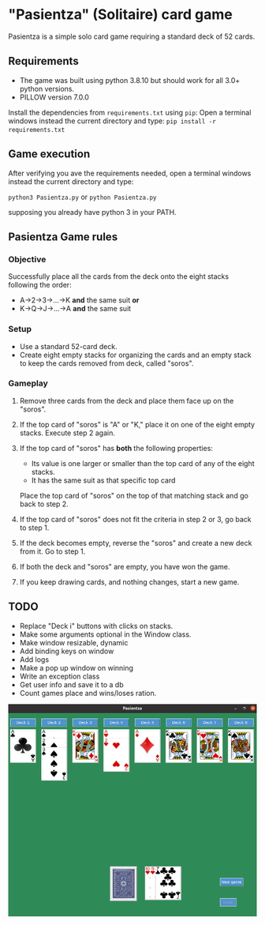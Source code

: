 # "Pasientza" (Solitaire) card game
Pasientza is a simple solo card game requiring a standard deck of 52 cards.

## Requirements
- The game was built using python 3.8.10 but should work for all 3.0+ python versions.
- PILLOW version 7.0.0

Install the dependencies from `requirements.txt` using `pip`:
Open a terminal windows instead the current directory and type:
`pip install -r requirements.txt` 

## Game execution
After verifying you ave the requirements needed, open a terminal windows instead the current directory and type:

`python3 Pasientza.py` or `python Pasientza.py` 

supposing you already have python 3 in your PATH.

## Pasientza Game rules

### Objective
Successfully place all the cards from the deck onto the eight stacks following the order:
- A->2->3->...->K **and** the same suit **or**
- K->Q->J->...->A **and** the same suit

### Setup
- Use a standard 52-card deck.
- Create eight empty stacks for organizing the cards and an empty stack to keep the cards removed from deck, called "soros".

### Gameplay
1. Remove three cards from the deck and place them face up on the "soros".
2. If the top card of "soros" is "A" or "K," place it on one of the eight empty stacks. Execute step 2 again.
3. If the top card of "soros" has **both** the following properties:
   -  Its value is one larger or smaller than the top card of any of the eight stacks.
   -  It has the same suit as that specific top card
  
    Place the top card of "soros" on the top of that matching stack and go back to step 2.
4. If the top card of "soros" does not fit the criteria in step 2 or 3, go back to step 1.
5. If the deck becomes empty, reverse the "soros" and create a new deck from it. Go to step 1.
6. If both the deck and "soros" are empty, you have won the game.
7. If you keep drawing cards, and nothing changes, start a new game.

## TODO

- Replace "Deck i" buttons with clicks on stacks.
- Make some arguments optional in the Window class.
- Make window resizable, dynamic
- Add binding keys on window
- Add logs
- Make a pop up window on winning
- Write an exception class
- Get user info and save it to a db
- Count games place and wins/loses ration.

![alt text](imgs/manual_imgs/example2c.png)